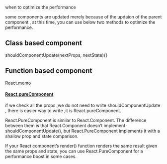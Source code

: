 when to optimize the performance

some components are updated merely because of the updaion of the parent component , at this time, you can use below two methods to optimize the performance.

## Class based component

shouldComponentUpdate(nextProps, nextState){}

## Function based component

React.memo



#### [React.pureComponent](https://reactjs.org/docs/react-api.html#reactpurecomponent)

if we check all the props ,we do not need to write shouldComponentUpdate , there is easier way to write ,it is React.pureComponent.

React.PureComponent is similar to React.Component. The difference between them is that React.Component doesn’t implement shouldComponentUpdate(), but React.PureComponent implements it with a shallow prop and state comparison.

If your React component’s render() function renders the same result given the same props and state, you can use React.PureComponent for a performance boost in some cases.